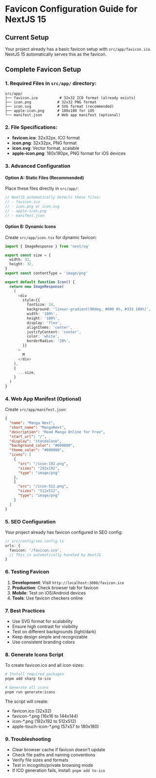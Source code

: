 # Favicon Configuration Guide for NextJS 15

## Current Setup

Your project already has a basic favicon setup with `src/app/favicon.ico`. NextJS 15 automatically serves this as the favicon.

## Complete Favicon Setup

### 1. Required Files in `src/app/` directory:

```
src/app/
├── favicon.ico          # 32x32 ICO format (already exists)
├── icon.png            # 32x32 PNG format
├── icon.svg            # SVG format (recommended)
├── apple-icon.png      # 180x180 for iOS
└── manifest.json       # Web app manifest (optional)
```

### 2. File Specifications:

- **favicon.ico**: 32x32px, ICO format
- **icon.png**: 32x32px, PNG format
- **icon.svg**: Vector format, scalable
- **apple-icon.png**: 180x180px, PNG format for iOS devices

### 3. Advanced Configuration

#### Option A: Static Files (Recommended)

Place these files directly in `src/app/`:

```typescript
// NextJS automatically detects these files:
// - favicon.ico
// - icon.png or icon.svg
// - apple-icon.png
// - manifest.json
```

#### Option B: Dynamic Icons

Create `src/app/icon.tsx` for dynamic favicon:

```typescript
import { ImageResponse } from 'next/og'

export const size = {
  width: 32,
  height: 32,
}
export const contentType = 'image/png'

export default function Icon() {
  return new ImageResponse(
    (
      <div
        style={{
          fontSize: 24,
          background: 'linear-gradient(90deg, #000 0%, #333 100%)',
          width: '100%',
          height: '100%',
          display: 'flex',
          alignItems: 'center',
          justifyContent: 'center',
          color: 'white',
          borderRadius: '20%',
        }}
      >
        M
      </div>
    ),
    {
      ...size,
    }
  )
}
```

### 4. Web App Manifest (Optional)

Create `src/app/manifest.json`:

```json
{
  "name": "Manga Next",
  "short_name": "MangaNext",
  "description": "Read Manga Online for Free",
  "start_url": "/",
  "display": "standalone",
  "background_color": "#000000",
  "theme_color": "#000000",
  "icons": [
    {
      "src": "/icon-192.png",
      "sizes": "192x192",
      "type": "image/png"
    },
    {
      "src": "/icon-512.png",
      "sizes": "512x512",
      "type": "image/png"
    }
  ]
}
```

### 5. SEO Configuration

Your project already has favicon configured in SEO config:

```typescript
// src/config/seo.config.ts
urls: {
  favicon: '/favicon.ico',
  // This is automatically handled by NextJS
}
```

### 6. Testing Favicon

1. **Development**: Visit `http://localhost:3000/favicon.ico`
2. **Production**: Check browser tab for favicon
3. **Mobile**: Test on iOS/Android devices
4. **Tools**: Use favicon checkers online

### 7. Best Practices

- Use SVG format for scalability
- Ensure high contrast for visibility
- Test on different backgrounds (light/dark)
- Keep design simple and recognizable
- Use consistent branding colors

### 8. Generate Icons Script

To create favicon.ico and all icon sizes:

```bash
# Install required packages
pnpm add sharp to-ico

# Generate all icons
pnpm run generate:icons
```

The script will create:

- favicon.ico (32x32)
- favicon-\*.png (16x16 to 144x144)
- icon-\*.png (192x192 to 512x512)
- apple-touch-icon-\*.png (57x57 to 180x180)

### 9. Troubleshooting

- Clear browser cache if favicon doesn't update
- Check file paths and naming conventions
- Verify file sizes and formats
- Test in incognito/private browsing mode
- If ICO generation fails, install: `pnpm add to-ico`
